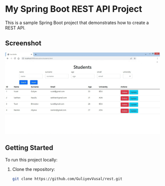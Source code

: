 # My Spring Boot REST API Project

This is a sample Spring Boot project that demonstrates how to create a REST API.

## Screenshot

![Project Screenshot](src/main/resources/images/students.jpg)

## Getting Started

To run this project locally:

1. Clone the repository:
   ```bash
   git clone https://github.com/GuliyevVusal/rest.git


